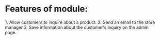 <h1>Features of module: </h1> 
1. Allow customers to inquire about a product.
2. Send an email to the store manager
3. Save information about the customer's inquiry on the admin page.
